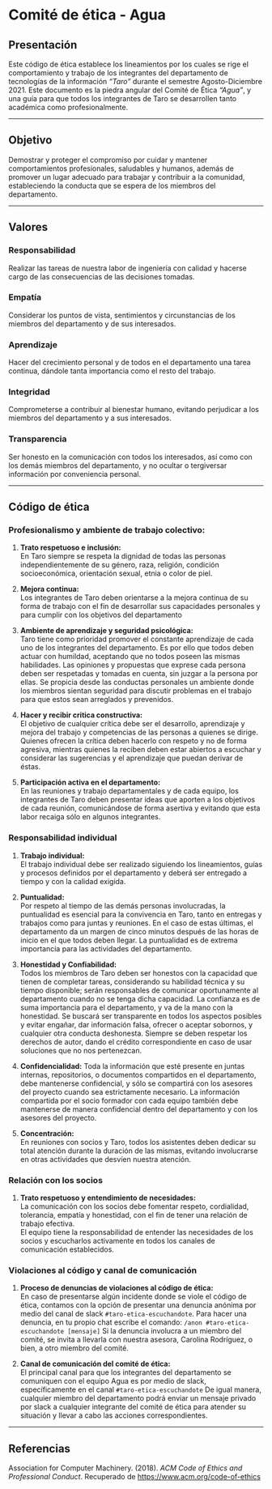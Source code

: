 # Comité de ética - Agua

## Presentación

Este código de ética establece los lineamientos por los cuales se rige el comportamiento y trabajo de los integrantes del departamento de tecnologías de la información *“Taro”* durante el semestre Agosto-Diciembre 2021. Este documento es la piedra angular del Comité de Ética *“Agua”*, y una guía para que todos los integrantes de Taro se desarrollen tanto académica como profesionalmente.

---
## Objetivo

Demostrar y proteger el compromiso por cuidar y mantener comportamientos profesionales, saludables y humanos, además de promover un lugar adecuado para trabajar y contribuir a la comunidad, estableciendo la conducta que se espera de los miembros del departamento.

---
## Valores

### **Responsabilidad**
Realizar las tareas de nuestra labor de ingeniería con calidad y hacerse cargo de las consecuencias de las decisiones tomadas.

### **Empatía**
Considerar los puntos de vista, sentimientos y circunstancias de los miembros del departamento y de sus interesados.

### **Aprendizaje**
Hacer del crecimiento personal y de todos en el departamento una tarea continua, dándole tanta importancia como el resto del trabajo. 


### **Integridad**
Comprometerse a contribuir al bienestar humano, evitando perjudicar a los miembros del departamento y a sus interesados.


### **Transparencia**
Ser honesto en la comunicación con todos los interesados, así como con los demás miembros del departamento, y no ocultar o tergiversar información por conveniencia personal.


---

## Código de ética

### Profesionalismo y ambiente de trabajo colectivo:
1.   **Trato respetuoso e inclusión:**   
    En Taro siempre se respeta la dignidad de todas las personas independientemente de su género, raza, religión, condición socioeconómica, orientación sexual, etnia o color de piel. 
2. **Mejora continua:**   
    Los integrantes de Taro deben orientarse a la mejora continua de su forma de trabajo con el fin de desarrollar sus capacidades personales y para cumplir con los objetivos del departamento
3. **Ambiente de aprendizaje y seguridad psicológica:**    
    Taro tiene como prioridad promover el constante aprendizaje de cada uno de los integrantes del departamento. Es por ello que todos deben actuar con humildad, aceptando que no todos poseen las mismas habilidades. Las opiniones y propuestas que exprese cada persona deben ser respetadas y tomadas en cuenta, sin juzgar a la persona por ellas. 
    Se propicia desde las conductas personales un ambiente donde los miembros sientan seguridad para discutir problemas en el trabajo para que estos sean arreglados y prevenidos.

4. **Hacer y recibir critica constructiva:**   
    El objetivo de cualquier crítica debe ser el desarrollo, aprendizaje y mejora del trabajo y competencias de las personas a quienes se dirige. 
    Quienes ofrecen la crítica deben hacerlo con respeto y no de forma agresiva, mientras quienes la reciben deben estar abiertos a escuchar y considerar las sugerencias y el aprendizaje que puedan derivar de éstas. 

5. **Participación activa en el departamento:**   
    En las reuniones y trabajo departamentales y de cada equipo, los integrantes de Taro deben presentar ideas que aporten a los objetivos de cada reunión, comunicándose de forma asertiva y evitando que esta labor recaiga sólo en algunos integrantes.

### Responsabilidad individual

1. **Trabajo individual:**    
    El trabajo individual debe ser realizado siguiendo los lineamientos, guías y procesos definidos por el departamento y deberá ser entregado a tiempo y con la calidad exigida.
2. **Puntualidad:**  
   Por respeto al tiempo de las demás personas involucradas, la puntualidad es esencial para la convivencia en Taro, tanto en entregas y trabajos como para juntas y reuniones. 
    En el caso de estas últimas, el departamento da un margen de cinco minutos después de las horas de inicio en el que todos deben llegar. La puntualidad es de extrema importancia para las actividades del departamento.

3. **Honestidad y Confiabilidad:**  
    Todos los miembros de Taro deben ser honestos con la capacidad que tienen de completar tareas, considerando su habilidad técnica y su tiempo disponible; serán responsables de comunicar oportunamente al departamento cuando no se tenga dicha capacidad.
    La confianza es de suma importancia para el departamento, y va de la mano con la honestidad. Se buscará ser transparente en todos los aspectos posibles y evitar engañar, dar información falsa, ofrecer o aceptar sobornos, y cualquier otra conducta deshonesta.
    Siempre se deben respetar los derechos de autor, dando el crédito correspondiente en caso de usar soluciones que no nos pertenezcan.

4. **Confidencialidad:** 
   Toda la información que esté presente en juntas internas, repositorios, o documentos compartidos en el departamento, debe mantenerse confidencial, y sólo se compartirá con los asesores del proyecto cuando sea estrictamente necesario.
    La información compartida por el socio formador con cada equipo también debe mantenerse de manera confidencial dentro del departamento y con los asesores del proyecto.

5. **Concentración:**  
   En reuniones con socios y Taro, todos los asistentes deben dedicar su total atención durante la duración de las mismas, evitando involucrarse en otras actividades que desvíen nuestra atención.

### Relación con los socios

1. **Trato respetuoso y entendimiento de necesidades:**  
    La comunicación con los socios debe fomentar respeto, cordialidad,  tolerancia, empatía y honestidad, con el fin de tener una relación de trabajo efectiva.  
    El equipo tiene la responsabilidad de entender las necesidades de los socios y escucharlos activamente en todos los canales de comunicación establecidos.



### Violaciones al código y canal de comunicación

1. **Proceso de denuncias de violaciones al código de ética:**  
   En caso de presentarse algún incidente donde se viole el código de ética, contamos con la opción de presentar una denuncia anónima por medio del canal de slack `#taro-etica-escuchandote`. Para hacer una denuncia, en tu propio chat escribe el comando: `/anon #taro-etica-escuchandote [mensaje]`
    Si la denuncia involucra a un miembro del comité, se invita a llevarla con nuestra asesora, Carolina Rodríguez, o bien, a otro miembro del comité.

2. **Canal de comunicación del comité de ética:**  
El principal canal para que los integrantes del departamento se comuniquen con el equipo Agua es por medio de slack, específicamente en el canal `#taro-etica-escuchandote`
De igual manera, cualquier miembro del departamento podrá enviar un mensaje privado por slack a cualquier integrante del comité de ética para atender su situación y llevar a cabo las acciones correspondientes.

---
## Referencias

Association for Computer Machinery. (2018). *ACM Code of Ethics and Professional Conduct*. Recuperado de https://www.acm.org/code-of-ethics
